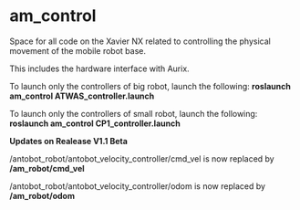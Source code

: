# am_control

Space for all code on the Xavier NX related to controlling the physical movement of the mobile robot base. 

This includes the hardware interface with Aurix.

To launch only the controllers of big robot, launch the following:
**roslaunch am_control ATWAS_controller.launch**

To launch only the controllers of small robot, launch the following:
**roslaunch am_control CP1_controller.launch**

**Updates on Realease V1.1 Beta**

/antobot_robot/antobot_velocity_controller/cmd_vel is now replaced by **/am_robot/cmd_vel**

/antobot_robot/antobot_velocity_controller/odom is now replaced by **/am_robot/odom**
